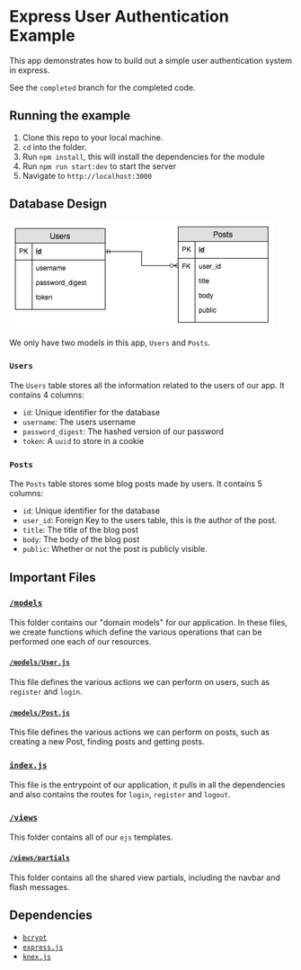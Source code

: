 # Express User Authentication Example

This app demonstrates how to build out a simple user authentication system in express.

See the `completed` branch for the completed code.

## Running the example

1.  Clone this repo to your local machine.
2.  `cd` into the folder.
3.  Run `npm install`, this will install the dependencies for the module
4.  Run `npm run start:dev` to start the server
5.  Navigate to `http://localhost:3000`

## Database Design

![ERD](img/erd.png)

We only have two models in this app, `Users` and `Posts`.

### `Users`

The `Users` table stores all the information related to the users of our app. It contains 4 columns:

* `id`: Unique identifier for the database
* `username`: The users username
* `password_digest`: The hashed version of our password
* `token`: A `uuid` to store in a cookie

### `Posts`

The `Posts` table stores some blog posts made by users. It contains 5 columns:

* `id`: Unique identifier for the database
* `user_id`: Foreign Key to the users table, this is the author of the post.
* `title`: The title of the blog post
* `body`: The body of the blog post
* `public`: Whether or not the post is publicly visible.

## Important Files

### [`/models`](models)

This folder contains our "domain models" for our application. In these files, we create functions which define the various operations that can be performed one each of our resources.

#### [`/models/User.js`](models/User.js)

This file defines the various actions we can perform on users, such as `register` and `login`.

#### [`/models/Post.js`](models/Post.js)

This file defines the various actions we can perform on posts, such as creating a new Post, finding posts and getting posts.

### [`index.js`](index.js)

This file is the entrypoint of our application, it pulls in all the dependencies and also contains the routes for `login`, `register` and `logout`.

### [`/views`](views)

This folder contains all of our `ejs` templates.

#### [`/views/partials`](views/partials)

This folder contains all the shared view partials, including the navbar and flash messages.

## Dependencies

* [`bcrypt`](https://www.npmjs.com/package/bcrypt)
* [`express.js`](https://expressjs.com/)
* [`knex.js`](http://knexjs.org/#Schema-alter)
